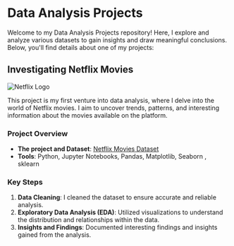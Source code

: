 # Data Analysis Projects

Welcome to my Data Analysis Projects repository! Here, I explore and analyze various datasets to gain insights and draw meaningful conclusions. Below, you'll find details about one of my projects:

## Investigating Netflix Movies

![Netflix Logo](![Netflix-new-icon](https://github.com/MahmoudNamNam/Data-Analysis-Projects/assets/148398760/fbe28046-899e-4a33-bce9-95b398248adb)
) <!-- Include a relevant image if you have one -->

This project is my first venture into data analysis, where I delve into the world of Netflix movies. I aim to uncover trends, patterns, and interesting information about the movies available on the platform.

### Project Overview

- **The project and Dataset**: [Netflix Movies Dataset](https://github.com/MahmoudNamNam/Data-Analysis-Projects/tree/main/Investigating%20Netflix%20Movies)
- **Tools**: Python, Jupyter Notebooks, Pandas, Matplotlib, Seaborn , sklearn

### Key Steps

1. **Data Cleaning**: I cleaned the dataset to ensure accurate and reliable analysis.
2. **Exploratory Data Analysis (EDA)**: Utilized visualizations to understand the distribution and relationships within the data.
3. **Insights and Findings**: Documented interesting findings and insights gained from the analysis.

